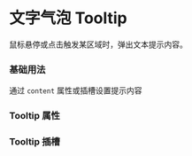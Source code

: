 <script setup lang="ts">
  import props from "../example/tooltip/props.ts";
  import slots from "../example/tooltip/slots.ts";
</script>

# 文字气泡 Tooltip

鼠标悬停或点击触发某区域时，弹出文本提示内容。

### 基础用法

通过 `content` 属性或插槽设置提示内容
<demo-block src="example/tooltip/basic"></demo-block>

### Tooltip 属性

<table-block type="props" :data="props"></table-block>

### Tooltip 插槽

<table-block type="slots" :data="slots"></table-block>

